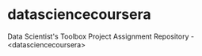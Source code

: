 # datasciencecoursera
Data Scientist's Toolbox Project Assignment Repository - &lt;datasciencecoursera>

